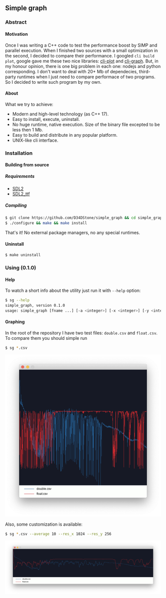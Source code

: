 ## Simple graph 

### Abstract
#### Motivation
Once I was writing a C++ code to test the performance boost by SIMP and parallel execution. 
When I finished two sources with a small optimization in the second, I decided to compare 
their performance. I googled `cli build plot`, google gave me these two nice libraries: 
[cli-plot](https://github.com/Tabcorp/cli-plot) and
[cli-graph](https://github.com/mcastorina/graph-cli). 
But, in my honour opinion, there is one big problem in each one: nodejs and python corresponding. 
I don't want to deal with 20+ Mb of dependecies, third-party runtimes when I just need to compare 
performace of two programs. So I decided to write such program by my own.

#### About
What we try to achieve:
- Modern and high-level technology (as C++ 17).
- Easy to install, execute, uninstall.
- No huge runtime, native execution. Size of the binary file excepted to be less then 1 Mb.
- Easy to build and distribute in any popular platform.
- UNIX-like cli interface.

### Installation
#### Building from source
##### Requirements
- [SDL2](https://www.libsdl.org/download-2.0.php)
- [SDL2\_ttf](https://www.libsdl.org/projects/SDL_ttf/)

##### Compiling
```bash
$ git clone https://github.com/D34DStone/simple_graph && cd simple_graph
$ ./configure && make && make install
```
That's it! No external package managers, no any special runtimes. 

#### Uninstall
```bash
$ make uninstall
```

### Using (0.1.0)
#### Help
To watch a short info about the utility just run it with `--help` option: 
```bash
$ sg --help
simple_graph, version 0.1.0
usage: simple_graph [fname ...] [-a <integer>] [-x <integer>] [-y <integer>] [-s <char>] [-h]
```

#### Graphing
In the root of the repository I have two test files: `double.csv` and `float.csv`. To compare them you should simple run
```bash
$ sg *.csv
```
![double-float-comparison](https://github.com/D34DStone/simple_graph/blob/master/doc/0.1.0-screen-float-double.png?raw=true)

Also, some customization is available: 
```bash
$ sg *.csv --average 10 --res_x 1024 --res_y 256
```
![double-float-comparison-advanced](https://github.com/D34DStone/simple_graph/blob/master/doc/0.1.0-screen-float-double-advanced.png?raw=true)
